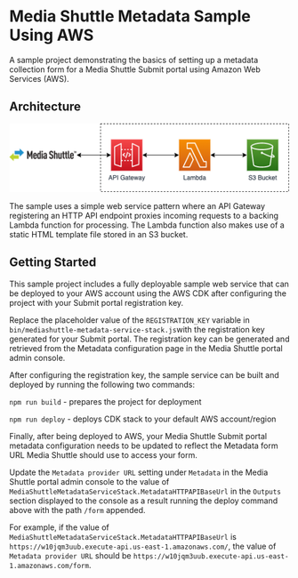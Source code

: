 # Media Shuttle Metadata Sample Using AWS

A sample project demonstrating the basics of setting up a metadata collection form for a Media Shuttle Submit portal
using Amazon Web Services (AWS).

## Architecture

![architecture](img/architecture.png)

The sample uses a simple web service pattern where an API Gateway registering an HTTP API endpoint proxies
incoming requests to a backing Lambda function for processing. The Lambda function also makes use of a static
HTML template file stored in an S3 bucket.

## Getting Started

This sample project includes a fully deployable sample web service that can be deployed to your AWS account
using the AWS CDK after configuring the project with your Submit portal registration key.

Replace the placeholder value of the `REGISTRATION_KEY` variable in `bin/mediashuttle-metadata-service-stack.js`with
the registration key generated for your Submit portal. The registration key can be generated and retrieved from the
Metadata configuration page in the Media Shuttle portal admin console.

After configuring the registration key, the sample service can be built and deployed by running the following two
commands:

`npm run build` - prepares the project for deployment

`npm run deploy` - deploys CDK stack to your default AWS account/region

Finally, after being deployed to AWS, your Media Shuttle Submit portal metadata configuration needs to be updated to
reflect the Metadata form URL Media Shuttle should use to access your form.

Update the `Metadata provider URL` setting
under `Metadata` in the Media Shuttle portal admin console to the value of
`MediaShuttleMetadataServiceStack.MetadataHTTPAPIBaseUrl` in the `Outputs` section displayed to the console as a result
running the deploy command above with the path `/form` appended.

For example, if the value of `MediaShuttleMetadataServiceStack.MetadataHTTPAPIBaseUrl` is
`https://w10jqm3uub.execute-api.us-east-1.amazonaws.com/`, the value of `Metadata provider URL` should be
`https://w10jqm3uub.execute-api.us-east-1.amazonaws.com/form`.

